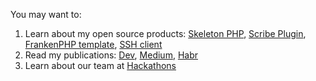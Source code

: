 You may want to:

1. Learn about my open source products: [Skeleton PHP](https://github.com/deniskorbakov/skeleton-php-docker), [Scribe Plugin](https://github.com/deniskorbakov/laravel-data-scribe),
[FrankenPHP template](https://github.com/deniskorbakov/laravel-12-frankenphp-docker), [SSH client](https://github.com/misha-ssh)
2. Read my publications: [Dev](https://dev.to/deniskorbakov), [Medium](https://medium.com/@korbakovd), [Habr](https://habr.com/ru/users/deniskorbakov9/articles)
3. Learn about our team at [Hackathons](https://жыбийрыр.рф/)
